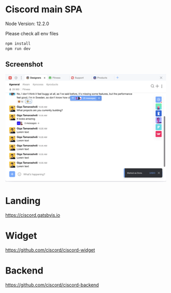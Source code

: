 # Ciscord main SPA
Node Version: 12.2.0

Please check all env files

```
npm install
npm run dev
```
## Screenshot
![ciscord](screenshots/ciscord.png)

# Landing
https://ciscord.gatsbyjs.io

# Widget
https://github.com/ciscord/ciscord-widget

# Backend
https://github.com/ciscord/ciscord-backend
